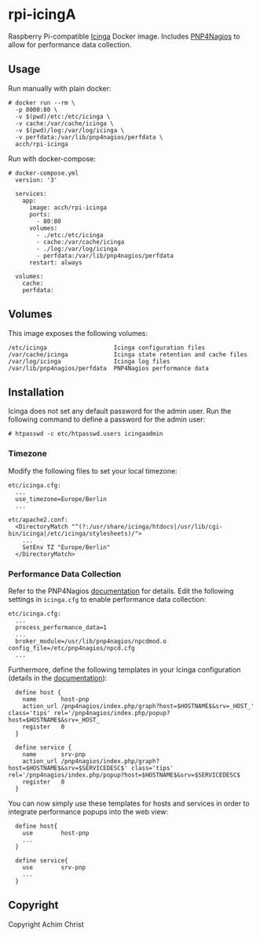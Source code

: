 # rpi-icingA

Raspberry Pi-compatible [Icinga](http://docs.icinga.com/latest/en/) Docker image. Includes [PNP4Nagios](https://docs.pnp4nagios.org/) to allow for performance data collection.

## Usage

Run manually with plain docker:

```
# docker run --rm \
  -p 8000:80 \
  -v $(pwd)/etc:/etc/icinga \
  -v cache:/var/cache/icinga \
  -v $(pwd)/log:/var/log/icinga \
  -v perfdata:/var/lib/pnp4nagios/perfdata \
  acch/rpi-icinga
```

Run with docker-compose:

```
# docker-compose.yml
  version: '3'

  services:
    app:
      image: acch/rpi-icinga
      ports:
        - 80:80
      volumes:
        - ./etc:/etc/icinga
        - cache:/var/cache/icinga
        - ./log:/var/log/icinga
        - perfdata:/var/lib/pnp4nagios/perfdata
      restart: always

  volumes:
    cache:
    perfdata:

```

## Volumes

This image exposes the following volumes:

```
/etc/icinga                   Icinga configuration files
/var/cache/icinga             Icinga state retention and cache files
/var/log/icinga               Icinga log files
/var/lib/pnp4nagios/perfdata  PNP4Nagios performance data
```

## Installation

Icinga does not set any default password for the admin user. Run the following command to define a password for the admin user:

```
# htpasswd -c etc/htpasswd.users icingaadmin
```

### Timezone

Modify the following files to set your local timezone:

```
etc/icinga.cfg:
  ...
  use_timezone=Europe/Berlin
  ...

etc/apache2.conf:
  <DirectoryMatch "^(?:/usr/share/icinga/htdocs|/usr/lib/cgi-bin/icinga|/etc/icinga/stylesheets)/">
    ...
    SetEnv TZ "Europe/Berlin"
  </DirectoryMatch>

```

### Performance Data Collection

Refer to the PNP4Nagios [documentation](https://docs.pnp4nagios.org/pnp-0.6/config#bulk_mode_with_npcd_and_npcdmod) for details. Edit the following settings in `icinga.cfg` to enable performance data collection:

```
etc/icinga.cfg:
  ...
  process_performance_data=1
  ...
  broker_module=/usr/lib/pnp4nagios/npcdmod.o config_file=/etc/pnp4nagios/npcd.cfg
  ...
```

Furthermore, define the following templates in your Icinga configuration (details in the [documentation](https://docs.pnp4nagios.org/pnp-0.6/webfe#popups)):

```
  define host {
    name       host-pnp
    action_url /pnp4nagios/index.php/graph?host=$HOSTNAME$&srv=_HOST_' class='tips' rel='/pnp4nagios/index.php/popup?host=$HOSTNAME$&srv=_HOST_
    register   0
  }
 
  define service {
    name       srv-pnp
    action_url /pnp4nagios/index.php/graph?host=$HOSTNAME$&srv=$SERVICEDESC$' class='tips' rel='/pnp4nagios/index.php/popup?host=$HOSTNAME$&srv=$SERVICEDESC$
    register   0
  }
```

You can now simply use these templates for hosts and services in order to integrate performance popups into the web view:

```
  define host{
    use        host-pnp
    ...
  }

  define service{
    use        srv-pnp
    ...
  }
```

## Copyright

Copyright Achim Christ
